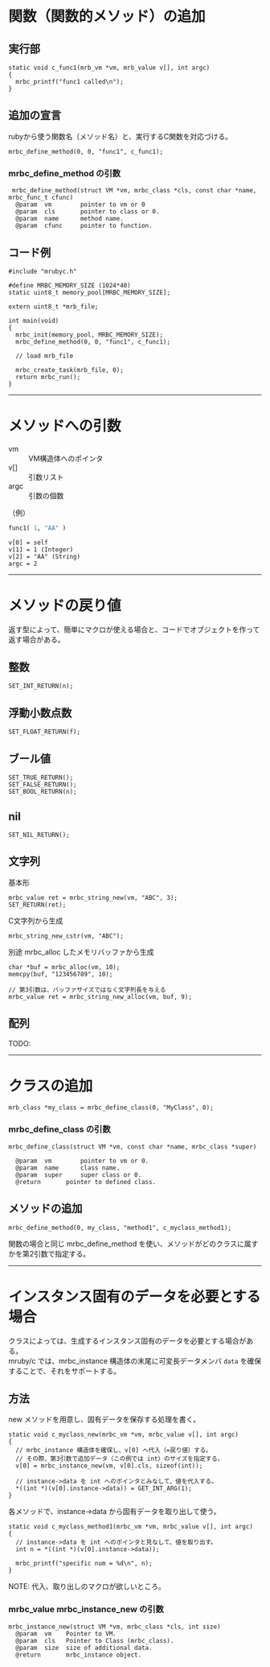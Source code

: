 # 関数（関数的メソッド）の追加

## 実行部

```
static void c_func1(mrb_vm *vm, mrb_value v[], int argc)
{
  mrbc_printf("func1 called\n");
}
```

## 追加の宣言
rubyから使う関数名（メソッド名）と、実行するC関数を対応づける。
```
mrbc_define_method(0, 0, "func1", c_func1);
```

### mrbc_define_method の引数
```
 mrbc_define_method(struct VM *vm, mrbc_class *cls, const char *name, mrbc_func_t cfunc)
  @param  vm		pointer to vm or 0
  @param  cls		pointer to class or 0.
  @param  name		method name.
  @param  cfunc		pointer to function.
```

## コード例

```
#include "mrubyc.h"

#define MRBC_MEMORY_SIZE (1024*40)
static uint8_t memory_pool[MRBC_MEMORY_SIZE];

extern uint8_t *mrb_file;

int main(void)
{
  mrbc_init(memory_pool, MRBC_MEMORY_SIZE);
  mrbc_define_method(0, 0, "func1", c_func1);

  // load mrb_file

  mrbc_create_task(mrb_file, 0);
  return mrbc_run();
}
```

------------------------------------------------------------------------------
# メソッドへの引数
<dl>
<dt>vm
<dd>VM構造体へのポインタ
<dt>v[]
<dd>引数リスト
<dt>argc
<dd>引数の個数
</dl>

（例）
```ruby
func1( 1, "AA" )
```
```
v[0] = self
v[1] = 1 (Integer)
v[2] = "AA" (String)
argc = 2
```


------------------------------------------------------------------------------
# メソッドの戻り値

返す型によって、簡単にマクロが使える場合と、コードでオブジェクトを作って返す場合がある。

## 整数
```
SET_INT_RETURN(n);
```

## 浮動小数点数
```
SET_FLOAT_RETURN(f);
```

## ブール値
```
SET_TRUE_RETURN();
SET_FALSE_RETURN();
SET_BOOL_RETURN(n);
```

## nil
```
SET_NIL_RETURN();
```

## 文字列

基本形
```
mrbc_value ret = mrbc_string_new(vm, "ABC", 3);
SET_RETURN(ret);
```

C文字列から生成
```
mrbc_string_new_cstr(vm, "ABC");
```

別途 mrbc_alloc したメモリバッファから生成
```
char *buf = mrbc_alloc(vm, 10);
memcpy(buf, "123456789", 10);

// 第3引数は、バッファサイズではなく文字列長を与える
mrbc_value ret = mrbc_string_new_alloc(vm, buf, 9);
```

## 配列

TODO:

------------------------------------------------------------------------------
# クラスの追加

```
mrb_class *my_class = mrbc_define_class(0, "MyClass", 0);
```

### mrbc_define_class の引数
```
mrbc_define_class(struct VM *vm, const char *name, mrbc_class *super)

  @param  vm		pointer to vm or 0.
  @param  name		class name.
  @param  super		super class or 0.
  @return		pointer to defined class.
```

## メソッドの追加
```
mrbc_define_method(0, my_class, "method1", c_myclass_method1);
```

関数の場合と同じ mrbc_define_method を使い、メソッドがどのクラスに属すかを第2引数で指定する。


------------------------------------------------------------------------------
# インスタンス固有のデータを必要とする場合

クラスによっては、生成するインスタンス固有のデータを必要とする場合がある。  
mruby/c では、mrbc_instance 構造体の末尾に可変長データメンバ `data` を確保することで、それをサポートする。

## 方法
new メソッドを用意し、固有データを保存する処理を書く。
```
static void c_myclass_new(mrbc_vm *vm, mrbc_value v[], int argc)
{
  // mrbc_instance 構造体を確保し、v[0] へ代入（=戻り値）する。
  // その際、第3引数で追加データ（この例では int）のサイズを指定する。
  v[0] = mrbc_instance_new(vm, v[0].cls, sizeof(int));

  // instance->data を int へのポインタとみなして、値を代入する。
  *((int *)(v[0].instance->data)) = GET_INT_ARG(1);
}
```

各メソッドで、instance->data から固有データを取り出して使う。
```
static void c_myclass_method1(mrbc_vm *vm, mrbc_value v[], int argc)
{
  // instance->data を int へのポインタと見なして、値を取り出す。
  int n = *((int *)(v[0].instance->data));

  mrbc_printf("specific num = %d\n", n);
}
```

NOTE: 代入、取り出しのマクロが欲しいところ。

### mrbc_value mrbc_instance_new の引数
```
mrbc_instance_new(struct VM *vm, mrbc_class *cls, int size)
  @param  vm    Pointer to VM.
  @param  cls	Pointer to Class (mrbc_class).
  @param  size	size of additional data.
  @return       mrbc_instance object.
```

